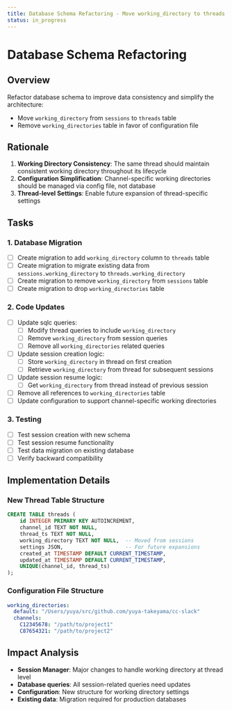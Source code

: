 ```yaml
---
title: Database Schema Refactoring - Move working_directory to threads
status: in_progress
---
```


# Database Schema Refactoring

## Overview

Refactor database schema to improve data consistency and simplify the architecture:
- Move `working_directory` from `sessions` to `threads` table
- Remove `working_directories` table in favor of configuration file

## Rationale

1. **Working Directory Consistency**: The same thread should maintain consistent working directory throughout its lifecycle
2. **Configuration Simplification**: Channel-specific working directories should be managed via config file, not database
3. **Thread-level Settings**: Enable future expansion of thread-specific settings

## Tasks

### 1. Database Migration

- [ ] Create migration to add `working_directory` column to `threads` table
- [ ] Create migration to migrate existing data from `sessions.working_directory` to `threads.working_directory`
- [ ] Create migration to remove `working_directory` from `sessions` table
- [ ] Create migration to drop `working_directories` table

### 2. Code Updates

- [ ] Update sqlc queries:
  - [ ] Modify thread queries to include `working_directory`
  - [ ] Remove `working_directory` from session queries
  - [ ] Remove all `working_directories` related queries
- [ ] Update session creation logic:
  - [ ] Store `working_directory` in thread on first creation
  - [ ] Retrieve `working_directory` from thread for subsequent sessions
- [ ] Update session resume logic:
  - [ ] Get `working_directory` from thread instead of previous session
- [ ] Remove all references to `working_directories` table
- [ ] Update configuration to support channel-specific working directories

### 3. Testing

- [ ] Test session creation with new schema
- [ ] Test session resume functionality
- [ ] Test data migration on existing database
- [ ] Verify backward compatibility

## Implementation Details

### New Thread Table Structure
```sql
CREATE TABLE threads (
    id INTEGER PRIMARY KEY AUTOINCREMENT,
    channel_id TEXT NOT NULL,
    thread_ts TEXT NOT NULL,
    working_directory TEXT NOT NULL,  -- Moved from sessions
    settings JSON,                    -- For future expansions
    created_at TIMESTAMP DEFAULT CURRENT_TIMESTAMP,
    updated_at TIMESTAMP DEFAULT CURRENT_TIMESTAMP,
    UNIQUE(channel_id, thread_ts)
);
```

### Configuration File Structure
```yaml
working_directories:
  default: "/Users/yuya/src/github.com/yuya-takeyama/cc-slack"
  channels:
    C12345678: "/path/to/project1"
    C87654321: "/path/to/project2"
```

## Impact Analysis

- **Session Manager**: Major changes to handle working directory at thread level
- **Database queries**: All session-related queries need updates
- **Configuration**: New structure for working directory settings
- **Existing data**: Migration required for production databases